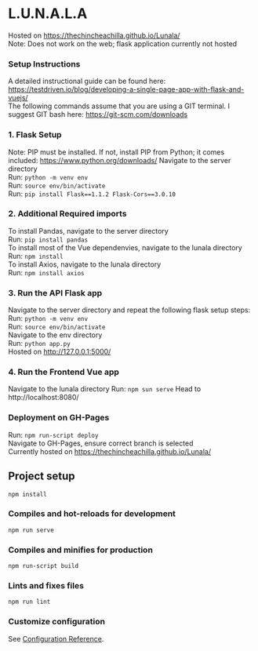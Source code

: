 # L.U.N.A.L.A

Hosted on https://thechincheachilla.github.io/Lunala/ \
Note: Does not work on the web; flask application currently not hosted

### Setup Instructions
A detailed instructional guide can be found here: https://testdriven.io/blog/developing-a-single-page-app-with-flask-and-vuejs/ \
The following commands assume that you are using a GIT terminal. I suggest GIT bash here: https://git-scm.com/downloads

### 1. Flask Setup
Note: PIP must be installed. If not, install PIP from Python; it comes included: https://www.python.org/downloads/
Navigate to the server directory \
Run: ```python -m venv env```\
Run: ```source env/bin/activate``` \
Run: ```pip install Flask==1.1.2 Flask-Cors==3.0.10```

### 2. Additional Required imports
To install Pandas, navigate to the server directory \
Run: ```pip install pandas```\
To install most of the Vue dependenvies, navigate to the lunala directory \
Run: ```npm install```\
To install Axios, navigate to the lunala directory \
Run: ```npm install axios ```

### 3. Run the API Flask app
Navigate to the server directory and repeat the following flask setup steps: \
Run: ```python -m venv env```\
Run: ```source env/bin/activate``` \
Navigate to the env directory \
Run: ```python app.py```\
Hosted on http://127.0.0.1:5000/

### 4. Run the Frontend Vue app
Navigate to the lunala directory
Run: ```npm sun serve```
Head to http://localhost:8080/

### Deployment on GH-Pages
Run: ```npm run-script deploy```\
Navigate to GH-Pages, ensure correct branch is selected \
Currently hosted on https://thechincheachilla.github.io/Lunala/


## Project setup
```
npm install
```

### Compiles and hot-reloads for development
```
npm run serve
```

### Compiles and minifies for production
```
npm run-script build
```

### Lints and fixes files
```
npm run lint
```

### Customize configuration
See [Configuration Reference](https://cli.vuejs.org/config/).
    